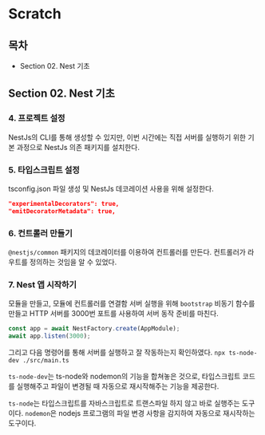 # Scratch

## 목차

- Section 02. Nest 기초

## Section 02. Nest 기초

### 4. 프로젝트 설정

NestJs의 CLI를 통해 생성할 수 있지만, 이번 시간에는 직접 서버를 실행하기 위한 기본 과정으로 NestJs 의존 패키지를 설치한다.

### 5. 타입스크립트 설정

tsconfig.json 파일 생성 및 NestJs 데코레이션 사용을 위해 설정한다.

```json
"experimentalDecorators": true,
"emitDecoratorMetadata": true,
```

### 6. 컨트롤러 만들기

`@nestjs/common` 패키지의 데코레이터를 이용하여 컨트롤러를 만든다.
컨트롤러가 라우트를 정의하는 것임을 알 수 있었다.

### 7. Nest 앱 시작하기

모듈을 만들고, 모듈에 컨트롤러를 연결함
서버 실행을 위해 `bootstrap` 비동기 함수를 만들고
HTTP 서버를 3000번 포트를 사용하여 서버 동작 준비를 마친다.

```ts
const app = await NestFactory.create(AppModule);
await app.listen(3000);
```

그리고 다음 명령어를 통해 서버를 실행하고 잘 작동하는지 확인하였다.
`npx ts-node-dev ./src/main.ts`

`ts-node-dev`는 ts-node와 nodemon의 기능을 합쳐놓은 것으로, 타입스크립트 코드를 실행해주고 파일이 변경될 때 자동으로 재시작해주는 기능을 제공한다.

`ts-node`는 타입스크립트를 자바스크립트로 트랜스파일 하지 않고 바로 실행주는 도구이다.
`nodemon`은 nodejs 프로그램의 파일 변경 사항을 감지하여 자동으로 재시작하는 도구이다.
